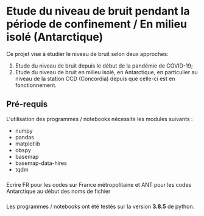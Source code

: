 # Etude du niveau de bruit pendant la période de confinement / En milieu isolé (Antarctique)
Ce projet vise à étudier le niveau de bruit selon deux approches:
1. Etude du niveau de bruit depuis le début de la pandémie de COVID-19;
2. Etude du niveau de bruit en milieu isolé, en Antarctique, en particulier au niveau de la station CCD (Concordia) depuis que celle-ci est en fonctionnement.

## Pré-requis
L'utilisation des programmes / notebooks nécessite les modules suivants :
- numpy
- pandas
- matplotlib
- obspy
- basemap
- basemap-data-hires
- tqdm

###
Ecrire FR pour les codes sur France métropolitaine et ANT pour les codes Antarctique au début des noms de fichier
###

Les programmes / notebooks ont été testés sur la version **3.8.5** de python.
